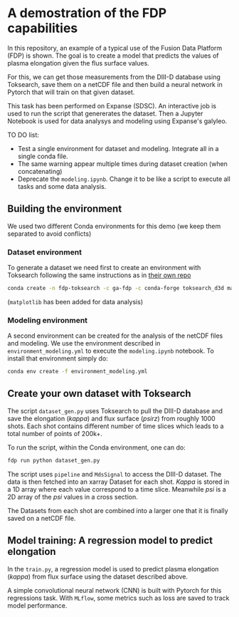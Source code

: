 # A demostration of the FDP capabilities
In this repository, an example of a typical use of the Fusion Data Platform (FDP) is shown. The goal is to create a model that predicts the values of plasma elongation given the flus surface values.

For this, we can get those measurements from the DIII-D database using Toksearch, save them on a netCDF file and then build a neural network in Pytorch that will train on that given dataset.

This task has been performed on Expanse (SDSC). An interactive job is used to run the script that genererates the dataset. Then a Jupyter Notebook is used for data analysys and modeling using Expanse's galyleo.


TO DO list:
- Test a single environment for dataset and modeling. Integrate all in a single conda file.
- The same warning appear multiple times during dataset creation (when concatenating)
- Deprecate the `modeling.ipynb`. Change it to be like a script to execute all tasks and some data analysis.

## Building the environment
We used two different Conda environments for this demo (we keep them separated to avoid conflicts)

### Dataset environment
To generate a dataset we need first to create an environment with Toksearch following the same instructions as in [their own repo](https://github.com/GA-FDP/toksearch_d3d)

```bash
conda create -n fdp-toksearch -c ga-fdp -c conda-forge toksearch_d3d matplotlib
```
(`matplotlib` has been added for data analysis)


### Modeling environment
A second environment can be created for the analysis of the netCDF files and modeling. We use the environment described in `environment_modeling.yml` to execute the `modeling.ipynb` notebook. To install that environment simply do:

```bash
conda env create -f environment_modeling.yml
``` 



## Create your own dataset with Toksearch

The script `dataset_gen.py` uses Toksearch to pull the DIII-D database and save the elongation (*kappa*) and flux surface (*psirz*) from roughly 1000 shots. Each shot contains different number of time slices which leads to a total number of points of 200k+.

To run the script, within the Conda environment, one can do:
```bash
fdp run python dataset_gen.py
```

The script uses `pipeline` and `MdsSignal` to access the DIII-D dataset. The data is then fetched into an xarray Dataset for each shot. *Kappa* is stored in a 1D array where each value correspond to a time slice. Meanwhile *psi* is a 2D array of the *psi* values in a cross section.
 
The Datasets from each shot are combined into a larger one that it is finally saved on a netCDF file.

## Model training: A regression model to predict elongation

In the `train.py`, a regression model is used to predict plasma elongation (*kappa*) from flux surface using the dataset described above. 

A simple convolutional neural network (CNN) is built with Pytorch for this regressions task. With `MLflow`, some metrics such as loss are saved to track model performance.
